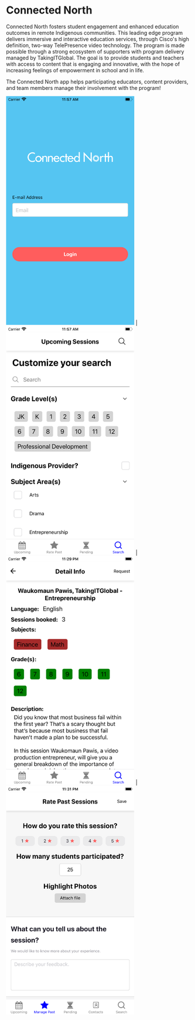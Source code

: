 # Connected North

Connected North fosters student engagement and enhanced education outcomes in remote Indigenous communities. This leading edge program delivers immersive and interactive education services, through Cisco's high definition, two-way TelePresence video technology. The program is made possible through a strong ecosystem of supporters with program delivery managed by TakingITGlobal. The goal is to provide students and teachers with access to content that is engaging and innovative, with the hope of increasing feelings of empowerment in school and in life.

The Connected North app helps participating educators, content providers, and team members manage their involvement with the program!

<img src="./images/connectednorth/login.png" width="350" height="auto" alt="login" /> | <img src="./images/connectednorth/search.png" width="350" height="auto" alt="search" /> | <img src="./images/connectednorth/session.png" width="350" height="auto" alt="session" /> | <img src="./images/connectednorth/submit.png" width="350" height="auto" alt="submit" />